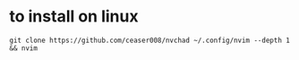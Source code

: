 # to install on linux

```shell
git clone https://github.com/ceaser008/nvchad ~/.config/nvim --depth 1 && nvim
```
